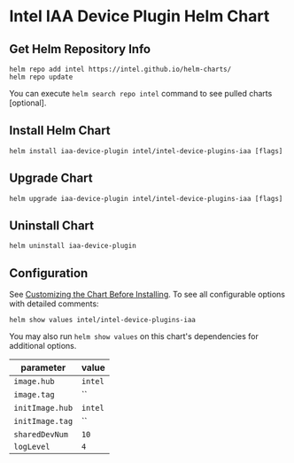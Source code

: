 # Intel IAA Device Plugin Helm Chart

## Get Helm Repository Info
```
helm repo add intel https://intel.github.io/helm-charts/
helm repo update
```

You can execute `helm search repo intel` command to see pulled charts [optional].

## Install Helm Chart
```
helm install iaa-device-plugin intel/intel-device-plugins-iaa [flags]
```
## Upgrade Chart
```
helm upgrade iaa-device-plugin intel/intel-device-plugins-iaa [flags]
```

## Uninstall Chart
```
helm uninstall iaa-device-plugin
```

## Configuration
See [Customizing the Chart Before Installing](https://helm.sh/docs/intro/using_helm/#customizing-the-chart-before-installing). To see all configurable options with detailed comments:

```console
helm show values intel/intel-device-plugins-iaa
```

You may also run `helm show values` on this chart's dependencies for additional options.

|parameter| value |
|---------|-----------|
| `image.hub` | `intel` |
| `image.tag` | `` |
| `initImage.hub` | `intel` |
| `initImage.tag` | `` |
| `sharedDevNum` | `10` |
| `logLevel` | `4` |